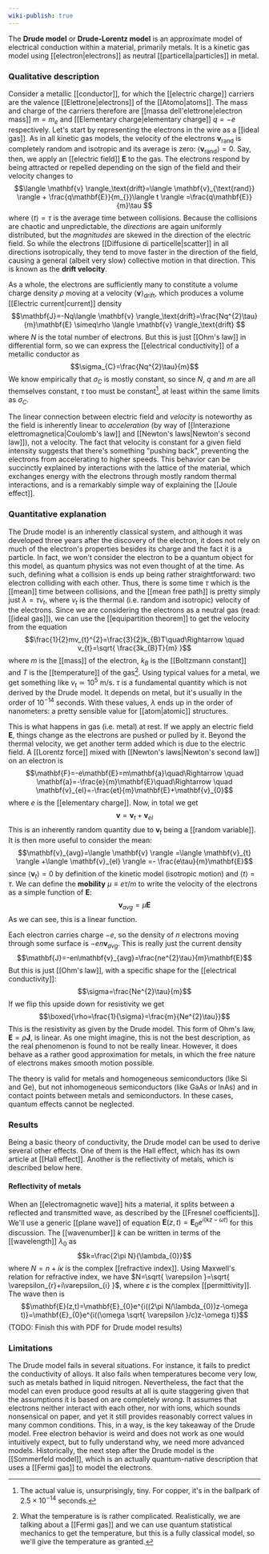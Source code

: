 ```yaml
---
wiki-publish: true
---
```

The **Drude model** or **Drude-Lorentz model** is an approximate model of electrical conduction within a material, primarily metals. It is a kinetic gas model using [[electron|electrons]] as neutral [[particella|particles]] in metal.
### Qualitative description
Consider a metallic [[conductor]], for which the [[electric charge]] carriers are the valence [[Elettrone|electrons]] of the [[Atomo|atoms]]. The mass and charge of the carriers therefore are [[massa dell'elettrone|electron mass]] $m=m_{e}$ and [[Elementary charge|elementary charge]] $q=-e$ respectively. Let's start by representing the electrons in the wire as a [[ideal gas]]. As in all kinetic gas models, the velocity of the electrons $\mathbf{v}_{\text{rand}}$ is completely random and isotropic and its average is zero: $\langle \mathbf{v}_{\text{rand}} \rangle=0$. Say, then, we apply an [[electric field]] $\mathbf{E}$ to the gas. The electrons respond by being attracted or repelled depending on the sign of the field and their velocity changes to
$$\langle \mathbf{v} \rangle_\text{drift}=\langle \mathbf{v}_{\text{rand}} \rangle + \frac{q\mathbf{E}}{m_{}}\langle t \rangle =\frac{q\mathbf{E}}{m}\tau $$
where $\langle t \rangle=\tau$ is the average time between collisions. Because the collisions are chaotic and unpredictable, the *directions* are again uniformly distributed, but the *magnitudes* are skewed in the direction of the electric field. So while the electrons [[Diffusione di particelle|scatter]] in all directions isotropically, they tend to move faster in the direction of the field, causing a general (albeit very slow) collective motion in that direction. This is known as the **drift velocity**.

As a whole, the electrons are sufficiently many to constitute a volume charge density $\rho$ moving at a velocity $\langle \mathbf{v} \rangle_\text{drift}$, which produces a volume [[Electric current|current]] density
$$\mathbf{J}=-Nq\langle \mathbf{v} \rangle_\text{drift}=\frac{Nq^{2}\tau}{m}\mathbf{E} \simeq\rho \langle \mathbf{v} \rangle_\text{drift} $$
where $N$ is the total number of electrons. But this is just [[Ohm's law]] in differential form, so we can express the [[electrical conductivity]] of a metallic conductor as
$$\sigma_{C}=\frac{Nq^{2}\tau}{m}$$
We know empirically that $\sigma_{C}$ is mostly constant, so since $N$, $q$ and $m$ are all themselves constant, $\tau$ too must be constant[^1], at least within the same limits as $\sigma_{C}$.

The linear connection between electric field and *velocity* is noteworthy as the field is inherently linear to *acceleration* (by way of [[Interazione elettromagnetica|Coulomb's law]] and [[Newton's laws|Newton's second law]]), not a velocity. The fact that velocity is constant for a given field intensity suggests that there's something "pushing back", preventing the electrons from accelerating to higher speeds. This behavior can be succinctly explained by interactions with the lattice of the material, which exchanges energy with the electrons through mostly random thermal interactions, and is a remarkably simple way of explaining the [[Joule effect]].
### Quantitative explanation
The Drude model is an inherently classical system, and although it was developed three years after the discovery of the electron, it does not rely on much of the electron's properties besides its charge and the fact it is a particle. In fact, we won't consider the electron to be a quantum object for this model, as quantum physics was not even thought of at the time. As such, defining what a collision is ends up being rather straightforward: two electron colliding with each other. Thus, there is some time $\tau$ which is the [[mean]] time between collisions, and the [[mean free path]] is pretty simply just $\lambda=\tau v_{t}$, where $v_{t}$ is the thermal (i.e. random and isotropic) velocity of the electrons. Since we are considering the electrons as a neutral gas (read: [[ideal gas]]), we can use the [[equipartition theorem]] to get the velocity from the equation
$$\frac{1}{2}mv_{t}^{2}=\frac{3}{2}k_{B}T\quad\Rightarrow \quad v_{t}=\sqrt{ \frac{3k_{B}T}{m} }$$
where $m$ is the [[mass]] of the electron, $k_{B}$ is the [[Boltzmann constant]] and $T$ is the [[temperature]] of the gas[^2]. Using typical values for a metal, we get something like $v_{t}\simeq 10^{5}\text{ m/s}$. $\tau$ is a fundamental quantity which is not derived by the Drude model. It depends on metal, but it's usually in the order of $10^{-14}$ seconds. With these values, $\lambda$ ends up in the order of nanometers: a pretty sensible value for [[atom|atomic]] structures.

This is what happens in gas (i.e. metal) at rest. If we apply an electric field $\mathbf{E}$, things change as the electrons are pushed or pulled by it. Beyond the thermal velocity, we get another term added which is due to the electric field. A [[Lorentz force]] mixed with [[Newton's laws|Newton's second law]] on an electron is
$$\mathbf{F}=-e\mathbf{E}=m\mathbf{a}\quad\Rightarrow \quad \mathbf{a}=-\frac{e}{m}\mathbf{E}\quad\Rightarrow \quad \mathbf{v}_{el}=-\frac{et}{m}\mathbf{E}+\mathbf{v}_{0}$$
where $e$ is the [[elementary charge]]. Now, in total we get
$$\mathbf{v}=\mathbf{v}_{t}+\mathbf{v}_{el}$$
This is an inherently random quantity due to $\mathbf{v}_{t}$ being a [[random variable]]. It is then more useful to consider the mean:
$$\mathbf{v}_{avg}=\langle \mathbf{v} \rangle =\langle \mathbf{v}_{t} \rangle +\langle \mathbf{v}_{el} \rangle =- \frac{e\tau}{m}\mathbf{E}$$
since $\langle \mathbf{v}_{t} \rangle=0$ by definition of the kinetic model (isotropic motion) and $\langle t \rangle=\tau$. We can define the **mobility** $\mu\equiv e \tau/m$ to write the velocity of the electrons as a simple function of $\mathbf{E}$:
$$\mathbf{v}_{avg}=\mu \mathbf{E}$$
As we can see, this is a linear function.

Each electron carries charge $-e$, so the density of $n$ electrons moving through some surface is $-en\mathbf{v}_{avg}$. This is really just the current density
$$\mathbf{J}=-en\mathbf{v}_{avg}=\frac{ne^{2}\tau}{m}\mathbf{E}$$
But this is just [[Ohm's law]], with a specific shape for the [[electrical conductivity]]:
$$\sigma=\frac{Ne^{2}\tau}{m}$$
If we flip this upside down for resistivity we get
$$\boxed{\rho=\frac{1}{\sigma}=\frac{m}{Ne^{2}\tau}}$$
This is the resistivity as given by the Drude model. This form of Ohm's law, $\mathbf{E}=\rho \mathbf{J}$, is linear. As one might imagine, this is not the best description, as the real phenomenon is found to not be really linear. However, it does behave as a rather good approximation for metals, in which the free nature of electrons makes smooth motion possible.

The theory is valid for metals and homogeneous semiconductors (like $\mathrm{Si}$ and $\mathrm{Ge}$), but not inhomogeneous semiconductors (like $\mathrm{GaAs}$ or $\mathrm{InAs}$) and in contact points between metals and semiconductors. In these cases, quantum effects cannot be neglected.
### Results
Being a basic theory of conductivity, the Drude model can be used to derive several other effects. One of them is the Hall effect, which has its own article at [[Hall effect]]. Another is the reflectivity of metals, which is described below here.
#### Reflectivity of metals
When an [[electromagnetic wave]] hits a material, it splits between a reflected and transmitted wave, as described by the [[Fresnel coefficients]]. We'll use a generic [[plane wave]] of equation $\mathbf{E}(z,t)=\mathbf{E}_{0}e^{i(kz-\omega t)}$ for this discussion. The [[wavenumber]] $k$ can be written in terms of the [[wavelength]] $\lambda_{0}$ as
$$k=\frac{2\pi N}{\lambda_{0}}$$
where $N=n+i\kappa$ is the complex [[refractive index]]. Using Maxwell's relation for refractive index, we have $N=\sqrt{ \varepsilon }=\sqrt{ \varepsilon_{r}+i\varepsilon_{i} }$, where $\varepsilon$ is the complex [[permittivity]]. The wave then is
$$\mathbf{E}(z,t)=\mathbf{E}_{0}e^{i((2\pi N/\lambda_{0})z-\omega t)}=\mathbf{E}_{0}e^{i((\omega \sqrt{ \varepsilon }/c)z-\omega t)}$$
(TODO: Finish this with PDF for Drude model results)
### Limitations
The Drude model fails in several situations. For instance, it fails to predict the conductivity of alloys. It also fails when temperatures become very low, such as metals bathed in liquid nitrogen. Nevertheless, the fact that the model can even produce good results at all is quite staggering given that the assumptions it is based on are completely *wrong*. It assumes that electrons neither interact with each other, nor with ions, which sounds nonsensical on paper, and yet it still provides reasonably correct values in many common conditions. This, in a way, is the key takeaway of the Drude model. Free electron behavior is weird and does not work as one would intuitively expect, but to fully understand why, we need more advanced models. Historically, the next step after the Drude model is the [[Sommerfeld model]], which is an actually quantum-native description that uses a [[Fermi gas]] to model the electrons.


[^1]: The actual value is, unsurprisingly, tiny. For copper, it's in the ballpark of $2.5\times10^{-14}$ seconds.

[^2]: What the temperature is is rather complicated. Realistically, we are talking about a [[Fermi gas]] and we can use quantum statistical mechanics to get the temperature, but this is a fully classical model, so we'll give the temperature as granted.
